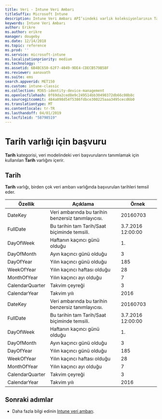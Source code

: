 ```yaml
---
title: Veri - Intune Veri Ambarı
titleSuffix: Microsoft Intune
description: Intune Veri Ambarı API’sindeki varlık koleksiyonlarının Tarih kategorisi için başvuru konusu.
keywords: Intune Veri Ambarı
author: Erikre
ms.author: erikre
manager: dougeby
ms.date: 12/14/2018
ms.topic: reference
ms.prod: ''
ms.service: microsoft-intune
ms.localizationpriority: medium
ms.technology: ''
ms.assetid: 6B4BC650-62F7-4049-9DE4-CDECB579B58F
ms.reviewer: aanavath
ms.suite: ems
search.appverid: MET150
ms.custom: intune-classic
ms.collection: M365-identity-device-management
ms.openlocfilehash: 0f69da2ced8e9c249514bb30490372db66c00b8c
ms.sourcegitcommit: 484a898d54f5386fdbce300225aaa3495cecd6b0
ms.translationtype: MT
ms.contentlocale: tr-TR
ms.lasthandoff: 04/01/2019
ms.locfileid: "58798519"
---
```

# <a name="reference-for-date-entity"></a>Tarih varlığı için başvuru

**Tarih** kategorisi, veri modelindeki veri başvurularını tanımlamak için kullanılan **Tarih** varlığını içerir.

## <a name="date"></a>Tarih

**Tarih** varlığı, birden çok veri ambarı varlığında başvurulan tarihleri temsil eder.


|    Özellik     |                      Açıklama                       |       Örnek        |
|-----------------|--------------------------------------------------------|----------------------|
|     DateKey     | Veri ambarında bu tarihin benzersiz tanımlayıcısı. |       20160703       |
|    FullDate     |    Bu tarihin tam Tarih/Saat biçiminde temsili.     | 3.7.2016 12:00:00 |
|    DayOfWeek    |                      Haftanın kaçıncı günü olduğu                       |          1.           |
|   DayOfMonth    |                      Ayın kaçıncı günü olduğu                      |          3           |
|    DayOfYear    |                      Yılın kaçıncı günü olduğu                       |         185          |
|   WeekOfYear    |                      Yılın kaçıncı haftası olduğu                      |          28          |
|   MonthOfYear   |                   Yılın kaçıncı ayı olduğu                    |          7           |
| CalendarQuarter |                    Takvim çeyreği                    |          3           |
|  CalendarYear   |                     Takvim yılı                      |         2016         |
|     DateKey     | Veri ambarında bu tarihin benzersiz tanımlayıcısı. |       20160703       |
|    FullDate     |    Bu tarihin tam Tarih/Saat biçiminde temsili.     | 3.7.2016 12:00:00 |
|    DayOfWeek    |                      Haftanın kaçıncı günü olduğu                       |          1.           |
|   DayOfMonth    |                      Ayın kaçıncı günü olduğu                      |          3           |
|    DayOfYear    |                      Yılın kaçıncı günü olduğu                       |         185          |
|   WeekOfYear    |                      Yılın kaçıncı haftası olduğu                      |          28          |
|   MonthOfYear   |                   Yılın kaçıncı ayı olduğu                    |          7           |
| CalendarQuarter |                    Takvim çeyreği                    |          3           |
|  CalendarYear   |                     Takvim yılı                      |         2016         |

## <a name="next-steps"></a>Sonraki adımlar

- Daha fazla bilgi edinin [Intune veri ambarı](reports-nav-create-intune-reports.md).
